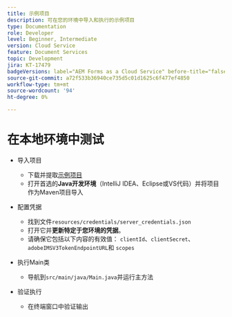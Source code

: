 ```yaml
---
title: 示例项目
description: 可在您的环境中导入和执行的示例项目
type: Documentation
role: Developer
level: Beginner, Intermediate
version: Cloud Service
feature: Document Services
topic: Development
jira: KT-17479
badgeVersions: label="AEM Forms as a Cloud Service" before-title="false"
source-git-commit: a72f533b36940ce735d5c01d1625c6f477ef4850
workflow-type: tm+mt
source-wordcount: '94'
ht-degree: 0%

---
```



# 在本地环境中测试

* 导入项目

   * 下载并提取[示例项目](./assets/formsdocumentservices.zip)
   * 打开首选的&#x200B;**Java开发环境**（IntelliJ IDEA、Eclipse或VS代码）并将项目作为Maven项目导入
* 配置凭据

   * 找到文件`resources/credentials/server_credentials.json`
   * 打开它并&#x200B;**更新特定于您环境的凭据**。
   * 请确保它包括以下内容的有效值：
     `clientId`、`clientSecret`、`adobeIMSV3TokenEndpointURL`和
     `scopes`

* 执行Main类

   * 导航到`src/main/java/Main.java`并运行主方法

* 验证执行
   * 在终端窗口中验证输出

